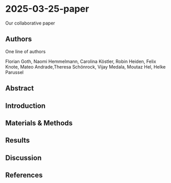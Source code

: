 # 2025-03-25-paper
Our collaborative paper

## Authors

One line of authors

Florian Goth, Naomi Hemmelmann, Carolina Köstler, Robin Heiden, Felix Knote, Mateo Andrade,Theresa Schönrock, Vijay Medala, Moutaz Hel, Helke Parussel


## Abstract

## Introduction

## Materials & Methods

## Results

## Discussion

## References


